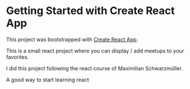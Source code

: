 # Getting Started with Create React App

This project was bootstrapped with [Create React App](https://github.com/facebook/create-react-app).

This is a small react project where you can display / add meetups to your favorites.

I did this project following the react course of Maximilian Schwarzmüller.

A good way to start learning react
